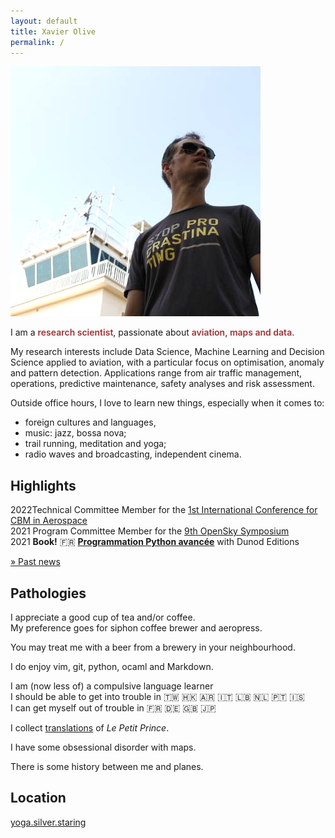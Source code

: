 ```yaml
---
layout: default
title: Xavier Olive
permalink: /
---
```


<p><img class="profile-picture" src="images/profile.jpg" /></p>

I am a <span style="color: #9a3334; font-weight: 600">research scientist</span>, passionate about <span style="color: #9a3334; font-weight: 600">aviation, maps and data</span>.

My research interests include Data Science, Machine Learning and Decision Science applied to aviation, with a particular focus on optimisation, anomaly and pattern detection. Applications range from air traffic management, operations, predictive maintenance, safety analyses and risk assessment.

Outside office hours, I love to learn new things, especially when it comes to:

- foreign cultures and languages,
- music: jazz, bossa nova;
- trail running, meditation and yoga;
- radio waves and broadcasting, independent cinema.

## Highlights

<span class="float-left year">2022</span>Technical Committee Member for the [1st International Conference for CBM in Aerospace](https://cbmacademy.eu/)<br/>
<span class="float-left year">2021</span> Program Committee Member for the [9th OpenSky Symposium](http://symposium.opensky-network.org/)  
<span class="float-left year">2021</span> **Book!** 🇫🇷 [**Programmation Python avancée**](/python) with Dunod Editions

[» Past news](news)

## Pathologies

<i class="fas fa-coffee fa-lg float-right" style="margin-top: 15px"></i>
I appreciate a good cup of tea and/or coffee.  
My preference goes for siphon coffee brewer and aeropress.

<i class="fas fa-beer fa-lg float-right" style="margin-top: 5px"></i>
You may treat me with a beer from a brewery in your neighbourhood.

<i class="fas fa-code fa-lg float-right" style="margin-top: 5px"></i>
I do enjoy vim, git, python, ocaml and Markdown.

<i class="fas fa-globe fa-lg float-right" style="margin-top: 20px"></i>
I am (now less of) a compulsive language learner  
I should be able to get into trouble in 🇹🇼 🇭🇰 🇦🇷 🇮🇹 🇱🇧 🇳🇱 🇵🇹 🇮🇸  
I can get myself out of trouble in 🇫🇷 🇩🇪 🇬🇧 🇯🇵

<i class="fas fa-book fa-lg float-right" style="margin-top: 5px"></i>
I collect [translations](/le-petit-prince) of _Le Petit Prince_.

<i class="far fa-map fa-lg float-right" style="margin-top: 5px"></i>
I have some obsessional disorder with maps.

<i class="far fa-paper-plane fa-lg float-right" style="margin-top: 5px"></i>
There is some history between me and planes.

## Location

[yoga.silver.staring](http://w3w.co/yoga.silver.staring)
